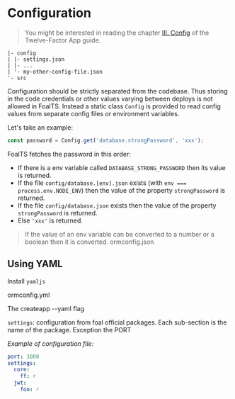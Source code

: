 # Configuration

> You might be interested in reading the chapter [III. Config](https://12factor.net/config) of the Twelve-Factor App guide.

```
|- config
| |- settings.json
| |- ...
| '- my-other-config-file.json
'- src
```

Configuration should be strictly separated from the codebase. Thus storing in the code credentials or other values varying between deploys is not allowed in FoalTS. Instead a static class `Config` is provided to read config values from separate config files or environment variables.

Let's take an example:

```typescript
const password = Config.get('database.strongPassword', 'xxx');
```

FoalTS fetches the password in this order:
- If there is a env variable called `DATABASE_STRONG_PASSWORD` then its value is returned.
- If the file `config/database.[env].json` exists (with `env === process.env.NODE_ENV`) then the value of the property `strongPassword` is returned.
- If the file `config/database.json` exists then the value of the property `strongPassword` is returned.
- Else `'xxx'` is returned.

> If the value of an env variable can be converted to a number or a boolean then it is converted.
ormconfig.json
## Using YAML

Install `yamljs`

ormconfig.yml

The createapp --yaml flag

`settings`: configuration from foal official packages. Each sub-section is the name of the package. Exception the PORT

*Example of configuration file:*
```yaml
port: 3000
settings:
  core:
    ff: r
  jwt:
    foo: r
```